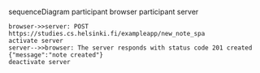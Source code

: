 
sequenceDiagram
    participant browser
    participant server

    browser->>server: POST https://studies.cs.helsinki.fi/exampleapp/new_note_spa
    activate server
    server-->>browser: The server responds with status code 201 created {"message":"note created"}
    deactivate server


